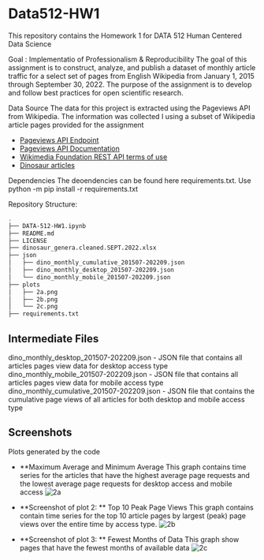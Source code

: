# Data512-HW1

This repository contains the Homework 1 for DATA 512 Human Centered Data Science

Goal : Implementatio of Professionalism & Reproducibility
The goal of this assignment is to construct, analyze, and publish a dataset of monthly article traffic for a select set of pages from English Wikipedia from January 1, 2015 through September 30, 2022. The purpose of the assignment is to develop and follow best practices for open scientific research.

Data Source
The data for this project is extracted using the Pageviews API from Wikipedia. The information was collected I using a subset of Wikipedia article pages provided for the assignment

 - [Pageviews API Endpoint](https://wikimedia.org/api/rest_v1/#!/Pageviews_data/get_metrics_pageviews_aggregate_project_access_agent_granularity_start_end)
 - [Pageviews API Documentation](https://wikitech.wikimedia.org/wiki/Analytics/AQS/Pageviews)
 - [Wikimedia Foundation REST API terms of use](https://www.mediawiki.org/wiki/REST_API#Terms_and_conditions)
 - [Dinosaur articles](https://docs.google.com/spreadsheets/d/1zfBNKsuWOFVFTOGK8qnTr2DmHkYK4mAACBKk1sHLt_k/edit?usp=sharing)


Dependencies
The deoendencies can be found here requirements.txt. Use python -m pip install -r requirements.txt

Repository Structure:
```bash
.
├── DATA-512-HW1.ipynb
├── README.md
├── LICENSE
├── dinosaur_genera.cleaned.SEPT.2022.xlsx
├── json
│   ├── dino_monthly_cumulative_201507-202209.json
│   ├── dino_monthly_desktop_201507-202209.json
│   └── dino_monthly_mobile_201507-202209.json
├── plots
│   ├── 2a.png
│   ├── 2b.png
│   └── 2c.png
├── requirements.txt

```
## Intermediate Files
dino_monthly_desktop_201507-202209.json - JSON file that contains all articles pages view data for desktop access type 
dino_monthly_mobile_201507-202209.json - JSON file that contains all articles pages view data for mobile access type 
dino_monthly_cumulative_201507-202209.json - JSON file that contains the cumulative page views of all articles for both desktop and mobile access type


## Screenshots
Plots generated by the code

- **Maximum Average and Minimum Average
This graph contains time series for the articles that have the highest average page requests and the lowest average page requests for desktop access and mobile access
 ![2a](https://user-images.githubusercontent.com/97569560/194457149-15a1c585-ac67-4e62-806e-6f51740ea247.png)



- **Screenshot of plot 2: ** Top 10 Peak Page Views
This graph contains contain time series for the top 10 article pages by largest (peak) page views over the entire time by access type.
![2b](https://user-images.githubusercontent.com/97569560/194457225-bbcb85d2-62cd-4184-b755-6ece84678566.png)


- **Screenshot of plot 3: ** Fewest Months of Data
This graph show pages that have the fewest months of available data
![2c](https://user-images.githubusercontent.com/97569560/194457264-886f0e77-de81-4382-9586-4d3d592dec52.png)
